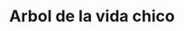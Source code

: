 ---
title: Arbol de la vida chico
date: 
draft: false

# descripcion
description : Arbol de la vida chico

materials: Plata 925

color: Plateado

dimensions: 2cm

code: 02-14-0222

type: "Dijes"

categories: []

price: $1.740,00

# Images
# first image will be shown in the product page
images:
  # - image: "images/path_to_image"
  # La ubicacion de las imagenes es imagenes/Dijes/Dijes.Plata/02-14-0222-arbol-de-la-vida-chico
  - image: "./images/dijes/plata/02-14-0222-arbol-de-la-vida-chico.JPG"
---